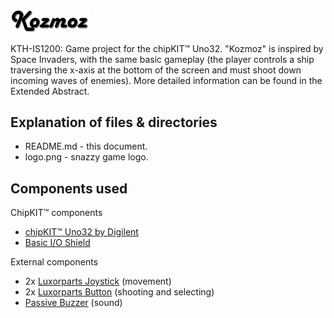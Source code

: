 [<img width='25%' src='logo.png'/>](logo.png)

KTH-IS1200: Game project for the chipKIT™ Uno32. "Kozmoz" is inspired by Space Invaders, with the same basic gameplay (the player controls a ship traversing the x-axis at the bottom of the screen and must shoot down incoming waves of enemies). More detailed information can be found in the Extended Abstract.

## Explanation of files & directories
* README.md - this document.
* logo.png - snazzy game logo.

## Components used
ChipKIT™ components
* [chipKIT™ Uno32 by Digilent](http://chipkit.net/wpcproduct/chipkit-uno32/)
* [Basic I/O Shield](http://chipkit.net/wpcproduct/chipkit-basic-io-shield/)

External components
* 2x [Luxorparts Joystick](https://www.kjell.com/se/sortiment/el-verktyg/arduino/moduler/luxorparts-joystick-modul-for-arduino-p87943) (movement)
* 2x [Luxorparts Button](https://www.kjell.com/se/sortiment/el-verktyg/arduino/moduler/luxorparts-knapp-modul-for-arduino-p87885?gclsrc=aw.ds&&gclid=EAIaIQobChMIwJaViZ_j4AIVBtKyCh2HGAV6EAkYASABEgIHi_D_BwE&fbclid=IwAR0F_c1G1vnzYLM84KvpsQWpyuZZA7XfbBnHRppxVj0RkzCFhTm6VS_yEho) (shooting and selecting)
* [Passive Buzzer](https://www.kjell.com/se/sortiment/el-verktyg/arduino/moduler/passiv-summer-for-arduino-p87887?gclid=Cj0KCQiAzePjBRCRARIsAGkrSm6um29QjTX7nW5qtz3ITQ1u7tNe1yh1BMkEQU4P4skV8IbmBjnOgykaAgz3EALw_wcB&gclsrc=aw.ds) (sound)
